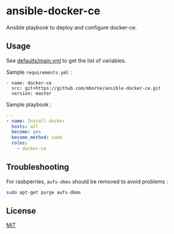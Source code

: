 # ansible-docker-ce

Ansible playbook to deploy and configure docker-ce.

## Usage

See [defaults/main.yml](defaults/main.yml) to get the list of variables.

Sample `requirements.yml` :

```
- name: docker-ce
  src: git+https://github.com/mborne/ansible-docker-ce.git
  version: master
```

Sample playbook :

```yaml
---
- name: Install docker
  hosts: all
  become: yes
  become_method: sudo
  roles:
    - docker-ce
```

## Troubleshooting

For rasbperries, `aufs-dkms` should be removed to avoid problems :

```bash
sudo apt-get purge aufs-dkms
```

## License

[MIT](LICENSE)

